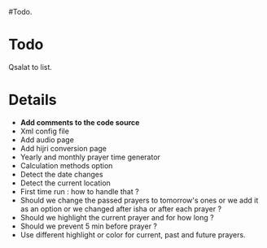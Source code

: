#Todo.

# Todo #

Qsalat to list.


# Details #

  * **Add comments to the code source**
  * Xml config file
  * Add audio page
  * Add hijri conversion page
  * Yearly and monthly prayer time generator
  * Calculation methods option
  * Detect the date changes
  * Detect the current location
  * First time run : how to handle that ?
  * Should we change the passed prayers to tomorrow's ones or we add it as an option or we changed after isha or after each prayer ?
  * Should we highlight the current prayer and for how long ?
  * Should we prevent 5 min before prayer ?
  * Use different highlight or color for current, past and future prayers.
